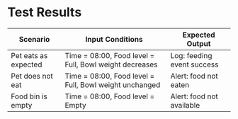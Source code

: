 # Test Results

| Scenario            | Input Conditions                                 | Expected Output             |
|---------------------|--------------------------------------------------|-----------------------------|
| Pet eats as expected| Time = 08:00, Food level = Full, Bowl weight decreases | Log: feeding event success |
| Pet does not eat    | Time = 08:00, Food level = Full, Bowl weight unchanged | Alert: food not eaten      |
| Food bin is empty   | Time = 08:00, Food level = Empty                 | Alert: food not available   |

